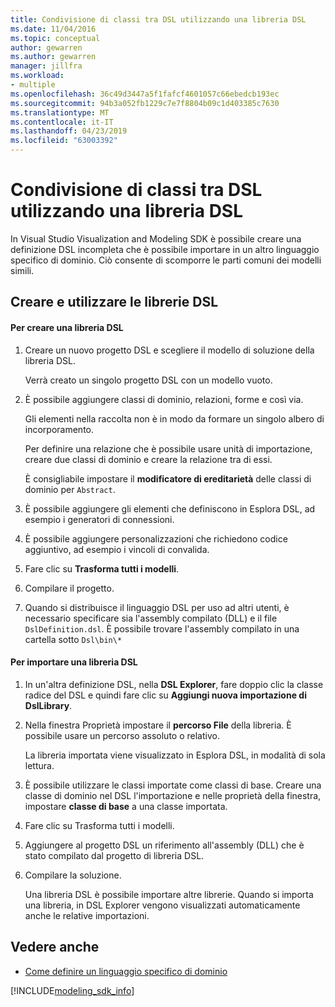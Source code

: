 ```yaml
---
title: Condivisione di classi tra DSL utilizzando una libreria DSL
ms.date: 11/04/2016
ms.topic: conceptual
author: gewarren
ms.author: gewarren
manager: jillfra
ms.workload:
- multiple
ms.openlocfilehash: 36c49d3447a5f1fafcf4601057c66ebedcb193ec
ms.sourcegitcommit: 94b3a052fb1229c7e7f8804b09c1d403385c7630
ms.translationtype: MT
ms.contentlocale: it-IT
ms.lasthandoff: 04/23/2019
ms.locfileid: "63003392"
---
```

# <a name="sharing-classes-between-dsls-by-using-a-dsl-library"></a>Condivisione di classi tra DSL utilizzando una libreria DSL
In Visual Studio Visualization and Modeling SDK è possibile creare una definizione DSL incompleta che è possibile importare in un altro linguaggio specifico di dominio. Ciò consente di scomporre le parti comuni dei modelli simili.

## <a name="creating-and-using-dsl-libraries"></a>Creare e utilizzare le librerie DSL

#### <a name="to-create-a-dsl-library"></a>Per creare una libreria DSL

1. Creare un nuovo progetto DSL e scegliere il modello di soluzione della libreria DSL.

     Verrà creato un singolo progetto DSL con un modello vuoto.

2. È possibile aggiungere classi di dominio, relazioni, forme e così via.

     Gli elementi nella raccolta non è in modo da formare un singolo albero di incorporamento.

     Per definire una relazione che è possibile usare unità di importazione, creare due classi di dominio e creare la relazione tra di essi.

     È consigliabile impostare il **modificatore di ereditarietà** delle classi di dominio per `Abstract`.

3. È possibile aggiungere gli elementi che definiscono in Esplora DSL, ad esempio i generatori di connessioni.

4. È possibile aggiungere personalizzazioni che richiedono codice aggiuntivo, ad esempio i vincoli di convalida.

5. Fare clic su **Trasforma tutti i modelli**.

6. Compilare il progetto.

7. Quando si distribuisce il linguaggio DSL per uso ad altri utenti, è necessario specificare sia l'assembly compilato (DLL) e il file `DslDefinition.dsl`. È possibile trovare l'assembly compilato in una cartella sotto `Dsl\bin\*`

#### <a name="to-import-a-dsl-library"></a>Per importare una libreria DSL

1. In un'altra definizione DSL, nella **DSL Explorer**, fare doppio clic la classe radice del DSL e quindi fare clic su **Aggiungi nuova importazione di DslLibrary**.

2. Nella finestra Proprietà impostare il **percorso File** della libreria. È possibile usare un percorso assoluto o relativo.

    La libreria importata viene visualizzato in Esplora DSL, in modalità di sola lettura.

3. È possibile utilizzare le classi importate come classi di base. Creare una classe di dominio nel DSL l'importazione e nelle proprietà della finestra, impostare **classe di base** a una classe importata.

4. Fare clic su Trasforma tutti i modelli.

5. Aggiungere al progetto DSL un riferimento all'assembly (DLL) che è stato compilato dal progetto di libreria DSL.

6. Compilare la soluzione.

   Una libreria DSL è possibile importare altre librerie. Quando si importa una libreria, in DSL Explorer vengono visualizzati automaticamente anche le relative importazioni.

## <a name="see-also"></a>Vedere anche

- [Come definire un linguaggio specifico di dominio](../modeling/how-to-define-a-domain-specific-language.md)

[!INCLUDE[modeling_sdk_info](includes/modeling_sdk_info.md)]
